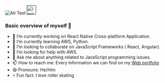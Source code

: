 

![Alt Text](https://en.bloggif.com/tmp/1b244f5354d1e81637bb1b5165baaf2b/text.gif?1631050856)
<a href="">
<img width=30 src="https://user-images.githubusercontent.com/54970142/132416089-2b1e08c5-1f89-42ef-b15b-5028585a2573.png" alt="instagram"/>
</a>

### Basic overview of myself 👋

- 🔭 I’m currently working on React Native Cross-platform Application.
- 🌱 I’m currently learning AWS, Python.
- 👯 I’m looking to collaborate on JavaScript Frameworks ( React, Angular).
- 🤔 I’m looking for help with AWS.
- 💬 Ask me about anything related to JavaScript programming issues.
- 📫 How to reach me: Every Information we can find on my [Web portfolio](https://www.kamyabrouhifar.ca)
- 😄 Pronouns: He/Him
- ⚡ Fun fact: I love roller skating 

